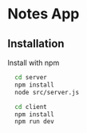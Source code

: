 
# Notes App 

## Installation

Install with npm

```bash
  cd server
  npm install
  node src/server.js
```
```bash
  cd client
  npm install
  npm run dev
```
    
